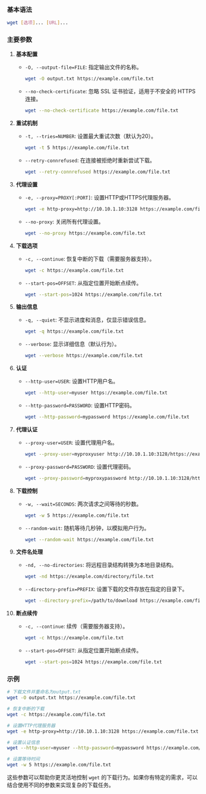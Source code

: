 ### 基本语法
```sh
wget [选项]... [URL]...
```

### 主要参数

1. **基本配置**
   - `-O, --output-file=FILE`: 指定输出文件的名称。
     ```sh
     wget -O output.txt https://example.com/file.txt
     ```
   - `--no-check-certificate`: 忽略 SSL 证书验证，适用于不安全的 HTTPS 连接。
     ```sh
     wget --no-check-certificate https://example.com/file.txt
     ```

2. **重试机制**
   - `-t, --tries=NUMBER`: 设置最大重试次数（默认为20）。
     ```sh
     wget -t 5 https://example.com/file.txt
     ```
   - `--retry-connrefused`: 在连接被拒绝时重新尝试下载。
     ```sh
     wget --retry-connrefused https://example.com/file.txt
     ```

3. **代理设置**
   - `-e, --proxy=PROXY[:PORT]`: 设置HTTP或HTTPS代理服务器。
     ```sh
     wget -e http-proxy=http://10.10.1.10:3128 https://example.com/file.txt
     ```
   - `--no-proxy`: 关闭所有代理设置。
     ```sh
     wget --no-proxy https://example.com/file.txt
     ```

4. **下载选项**
   - `-c, --continue`: 恢复中断的下载（需要服务器支持）。
     ```sh
     wget -c https://example.com/file.txt
     ```
   - `--start-pos=OFFSET`: 从指定位置开始断点续传。
     ```sh
     wget --start-pos=1024 https://example.com/file.txt
     ```

5. **输出信息**
   - `-q, --quiet`: 不显示进度和消息，仅显示错误信息。
     ```sh
     wget -q https://example.com/file.txt
     ```
   - `--verbose`: 显示详细信息（默认行为）。
     ```sh
     wget --verbose https://example.com/file.txt
     ```

6. **认证**
   - `--http-user=USER`: 设置HTTP用户名。
     ```sh
     wget --http-user=myuser https://example.com/file.txt
     ```
   - `--http-password=PASSWORD`: 设置HTTP密码。
     ```sh
     wget --http-password=mypassword https://example.com/file.txt
     ```

7. **代理认证**
   - `--proxy-user=USER`: 设置代理用户名。
     ```sh
     wget --proxy-user=myproxyuser http://10.10.1.10:3128/https://example.com/file.txt
     ```
   - `--proxy-password=PASSWORD`: 设置代理密码。
     ```sh
     wget --proxy-password=myproxypassword http://10.10.1.10:3128/https://example.com/file.txt
     ```

8. **下载控制**
   - `-w, --wait=SECONDS`: 两次请求之间等待的秒数。
     ```sh
     wget -w 5 https://example.com/file.txt
     ```
   - `--random-wait`: 随机等待几秒钟，以模拟用户行为。
     ```sh
     wget --random-wait https://example.com/file.txt
     ```

9. **文件名处理**
   - `-nd, --no-directories`: 将远程目录结构转换为本地目录结构。
     ```sh
     wget -nd https://example.com/directory/file.txt
     ```
   - `--directory-prefix=PREFIX`: 设置下载的文件存放在指定的目录下。
     ```sh
     wget --directory-prefix=/path/to/download https://example.com/file.txt
     ```

10. **断点续传**
    - `-c, --continue`: 续传（需要服务器支持）。
      ```sh
      wget -c https://example.com/file.txt
      ```
    - `--start-pos=OFFSET`: 从指定位置开始断点续传。
      ```sh
      wget --start-pos=1024 https://example.com/file.txt
      ```

### 示例
```sh
# 下载文件并重命名为output.txt
wget -O output.txt https://example.com/file.txt

# 恢复中断的下载
wget -c https://example.com/file.txt

# 设置HTTP代理服务器
wget -e http-proxy=http://10.10.1.10:3128 https://example.com/file.txt

# 设置认证信息
wget --http-user=myuser --http-password=mypassword https://example.com/file.txt

# 设置等待时间
wget -w 5 https://example.com/file.txt
```

这些参数可以帮助你更灵活地控制 `wget` 的下载行为。如果你有特定的需求，可以结合使用不同的参数来实现复杂的下载任务。
